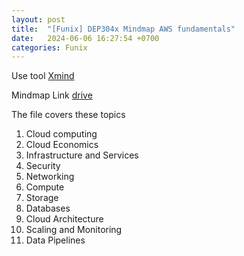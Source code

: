 ```yaml
---
layout: post
title:  "[Funix] DEP304x Mindmap AWS fundamentals"
date:   2024-06-06 16:27:54 +0700
categories: Funix
---
```


Use tool [Xmind](https://xmind.app/)

Mindmap Link [drive](https://1drv.ms/u/s!ArCA7qT53VPphJw1DikAjXSLsk4IkQ)

The file covers these topics

1. Cloud computing
2. Cloud Economics
3. Infrastructure and Services
4. Security
5. Networking
6. Compute
7. Storage
8. Databases
9. Cloud Architecture
10. Scaling and Monitoring
11. Data Pipelines
